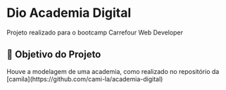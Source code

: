 <h1>Dio Academia Digital</h1>
<p> Projeto realizado para o bootcamp Carrefour Web Developer <br>

<h2>🎯 Objetivo do Projeto</h2>
Houve a modelagem de uma academia, como realizado no repositório da [camila](https://github.com/cami-la/academia-digital)

